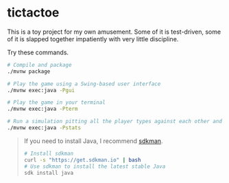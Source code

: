 # tictactoe

This is a toy project for my own amusement. Some of it is test-driven, some of it is slapped together impatiently with very little discipline.

Try these commands.

```sh
# Compile and package
./mvnw package

# Play the game using a Swing-based user interface
./mvnw exec:java -Pgui

# Play the game in your terminal
./mvnw exec:java -Pterm

# Run a simulation pitting all the player types against each other and dump out some stats
./mvnw exec:java -Pstats
```

> If you need to install Java, I recommend [sdkman](https://sdkman.io). 
> ```sh
> # Install sdkman
> curl -s "https://get.sdkman.io" | bash
> # Use sdkman to install the latest stable Java
> sdk install java
> ```